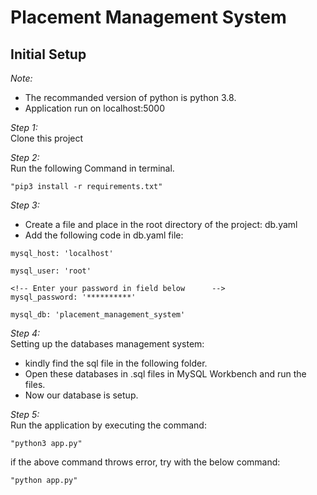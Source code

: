 # Placement Management System
## Initial Setup
*Note:*     
* The recommanded version of python is python 3.8.    
* Application run on localhost:5000       

*Step 1:*   
Clone this project

*Step 2:*    
Run the following Command in terminal.   
```
"pip3 install -r requirements.txt"
```

*Step 3:*    
- Create a file and place in the root directory of the project: db.yaml
- Add the following code in db.yaml file:      
```
mysql_host: 'localhost'   

mysql_user: 'root'     

<!-- Enter your password in field below      -->
mysql_password: '**********'      

mysql_db: 'placement_management_system'
```

*Step 4:*     
Setting up the databases management system:      
- kindly find the sql file in the following folder. 
- Open these databases in .sql files in MySQL Workbench and run the files. 
- Now our database is setup.

*Step 5:*      
Run the application by executing the command:     
```
"python3 app.py"
```
if the above command throws error, try with the below command:   
```
"python app.py"    
```
